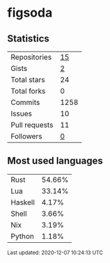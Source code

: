 # figsoda


## Statistics

<table>
    <tr>
        <td>Repositories</td>
        <td><a href="https://github.com/figsoda?tab=repositories">15</a></td>
    </tr>
    <tr>
        <td>Gists</td>
        <td><a href="https://gist.github.com/figsoda">2</a></td>
    </tr>
    <tr>
        <td>Total stars</td>
        <td>24</td>
    </tr>
    <tr>
        <td>Total forks</td>
        <td>0</td>
    </tr>
    <tr>
        <td>Commits</td>
        <td>1258</td>
    </tr>
    <tr>
        <td>Issues</td>
        <td>10</td>
    </tr>
    <tr>
        <td>Pull requests</td>
        <td>11</td>
    </tr>
    <tr>
        <td>Followers</td>
        <td><a href="https://github.com/figsoda?tab=followers">0</a></td>
    </tr>
</table>


## Most used languages

<table>
<tr><td>Rust</td><td>54.66%</td></tr>
<tr><td>Lua</td><td>33.14%</td></tr>
<tr><td>Haskell</td><td>4.17%</td></tr>
<tr><td>Shell</td><td>3.66%</td></tr>
<tr><td>Nix</td><td>3.19%</td></tr>
<tr><td>Python</td><td>1.18%</td></tr>
</table>


<sub>Last updated: 2020-12-07 10:24:13 UTC</sub>
